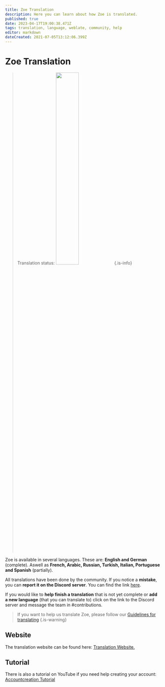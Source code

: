 ```yaml
---
title: Zoe Translation
description: Here you can learn about how Zoe is translated.
published: true
date: 2023-04-17T19:00:38.471Z
tags: translation, language, weblate, community, help
editor: markdown
dateCreated: 2021-07-05T13:12:06.399Z
---
```


# Zoe Translation



> Translation status:
> <img src="https://translate.zoe-discord-bot.ch/widgets/zoe-discord-bot/en/zoe-discord-bot/multi-auto.svg" width="40%" />
> {.is-info}

Zoe is available in several languages. These are: **English and German** (complete). Aswell as **French, Arabic, Russian, Turkish, Italian, Portuguese and Spanish** (partially).

All translations have been done by the community. If you notice a **mistake**, you can **report it on the Discord** **server**. You can find the link [here](https://discord.gg/k3SamTndZZ).

If you would like to **help finish a translation** that is not yet complete or **add a new language** (that you can translate to) click on the link to the Discord server and message the team in #contributions.
<p>

> If you want to help us translate Zoe, please follow our [Guidelines for translating](https://docs.google.com/presentation/d/e/2PACX-1vS8cTyU2Y-qiI6wwX3WZLuhUACZ6Mr4w-KnSes86yY0-irBtNhuJDgxG3DsNgdgZo4i-XaReANHrwDn/pub?start=true&loop=false&delayms=10000)
>{.is-warning}
<p>

## Website

The translation website can be found here: [Translation Website.](https://translate.zoe-discord-bot.ch/engage/zoe-discord-bot/)
<p>
  
## Tutorial

There is also a tutorial on YouTube if you need help creating your account: [Accountcreation Tutorial](https://youtu.be/t3AgkHMJLok)

  